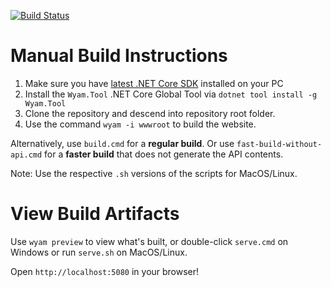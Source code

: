 [![Build Status](https://dev.azure.com/AvaloniaUI/avaloniaui.net/_apis/build/status/avaloniaui.net)](https://dev.azure.com/AvaloniaUI/avaloniaui.net/_build/latest?definitionId=1)

# Manual Build Instructions

1. Make sure you have [latest .NET Core SDK](https://dotnet.microsoft.com/) installed on your PC
2. Install the `Wyam.Tool` .NET Core Global Tool via `dotnet tool install -g Wyam.Tool`
3. Clone the repository and descend into repository root folder.
4. Use the command `wyam -i wwwroot` to build the website.

Alternatively, use `build.cmd` for a **regular build**. Or use `fast-build-without-api.cmd` for a **faster build** that does not generate the API contents. 

Note: Use the respective `.sh` versions of the scripts for MacOS/Linux.

# View Build Artifacts

Use `wyam preview` to view what's built, or double-click `serve.cmd` on Windows or run `serve.sh` on MacOS/Linux.

Open `http://localhost:5080` in your browser!

